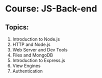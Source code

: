 # Course: JS-Back-end

## Topics:
01. Introduction to Node.js
02. HTTP and Node.js
03. Web Server and Dev Tools
04. Files and MongoDB
05. Introduction to Express.js
06. View Engines
07. Authentication


